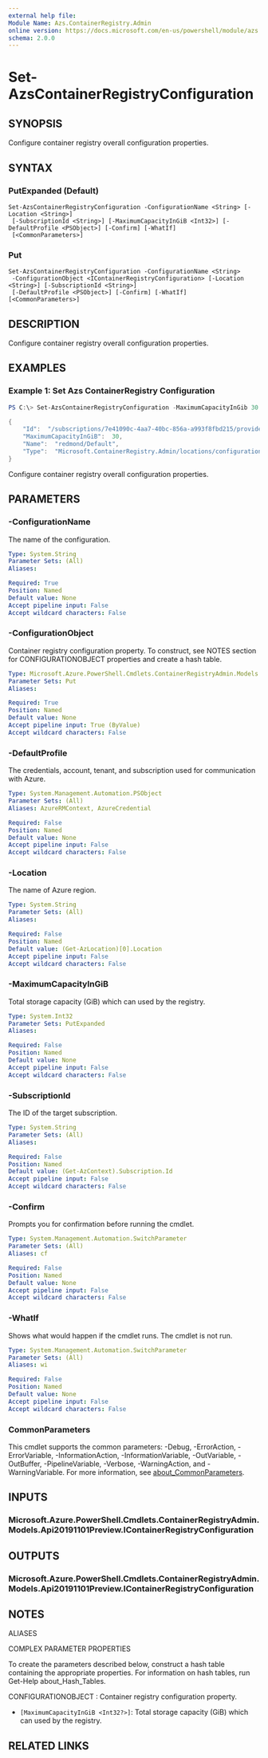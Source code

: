 ```yaml
---
external help file:
Module Name: Azs.ContainerRegistry.Admin
online version: https://docs.microsoft.com/en-us/powershell/module/azs.containerregistry.admin/set-azscontainerregistryconfiguration
schema: 2.0.0
---
```


# Set-AzsContainerRegistryConfiguration

## SYNOPSIS
Configure container registry overall configuration properties.

## SYNTAX

### PutExpanded (Default)
```
Set-AzsContainerRegistryConfiguration -ConfigurationName <String> [-Location <String>]
 [-SubscriptionId <String>] [-MaximumCapacityInGiB <Int32>] [-DefaultProfile <PSObject>] [-Confirm] [-WhatIf]
 [<CommonParameters>]
```

### Put
```
Set-AzsContainerRegistryConfiguration -ConfigurationName <String>
 -ConfigurationObject <IContainerRegistryConfiguration> [-Location <String>] [-SubscriptionId <String>]
 [-DefaultProfile <PSObject>] [-Confirm] [-WhatIf] [<CommonParameters>]
```

## DESCRIPTION
Configure container registry overall configuration properties.

## EXAMPLES

### Example 1: Set Azs ContainerRegistry Configuration
```powershell
PS C:\> Set-AzsContainerRegistryConfiguration -MaximumCapacityInGib 30 -ConfigurationName default

{
    "Id":  "/subscriptions/7e41090c-4aa7-40bc-856a-a993f8fbd215/providers/Microsoft.ContainerRegistry.Admin/locations/redmond/configurations/Default",
    "MaximumCapacityInGiB":  30,
    "Name":  "redmond/Default",
    "Type":  "Microsoft.ContainerRegistry.Admin/locations/configurations"
}
```

Configure container registry overall configuration properties.

## PARAMETERS

### -ConfigurationName
The name of the configuration.

```yaml
Type: System.String
Parameter Sets: (All)
Aliases:

Required: True
Position: Named
Default value: None
Accept pipeline input: False
Accept wildcard characters: False
```

### -ConfigurationObject
Container registry configuration property.
To construct, see NOTES section for CONFIGURATIONOBJECT properties and create a hash table.

```yaml
Type: Microsoft.Azure.PowerShell.Cmdlets.ContainerRegistryAdmin.Models.Api20191101Preview.IContainerRegistryConfiguration
Parameter Sets: Put
Aliases:

Required: True
Position: Named
Default value: None
Accept pipeline input: True (ByValue)
Accept wildcard characters: False
```

### -DefaultProfile
The credentials, account, tenant, and subscription used for communication with Azure.

```yaml
Type: System.Management.Automation.PSObject
Parameter Sets: (All)
Aliases: AzureRMContext, AzureCredential

Required: False
Position: Named
Default value: None
Accept pipeline input: False
Accept wildcard characters: False
```

### -Location
The name of Azure region.

```yaml
Type: System.String
Parameter Sets: (All)
Aliases:

Required: False
Position: Named
Default value: (Get-AzLocation)[0].Location
Accept pipeline input: False
Accept wildcard characters: False
```

### -MaximumCapacityInGiB
Total storage capacity (GiB) which can used by the registry.

```yaml
Type: System.Int32
Parameter Sets: PutExpanded
Aliases:

Required: False
Position: Named
Default value: None
Accept pipeline input: False
Accept wildcard characters: False
```

### -SubscriptionId
The ID of the target subscription.

```yaml
Type: System.String
Parameter Sets: (All)
Aliases:

Required: False
Position: Named
Default value: (Get-AzContext).Subscription.Id
Accept pipeline input: False
Accept wildcard characters: False
```

### -Confirm
Prompts you for confirmation before running the cmdlet.

```yaml
Type: System.Management.Automation.SwitchParameter
Parameter Sets: (All)
Aliases: cf

Required: False
Position: Named
Default value: None
Accept pipeline input: False
Accept wildcard characters: False
```

### -WhatIf
Shows what would happen if the cmdlet runs.
The cmdlet is not run.

```yaml
Type: System.Management.Automation.SwitchParameter
Parameter Sets: (All)
Aliases: wi

Required: False
Position: Named
Default value: None
Accept pipeline input: False
Accept wildcard characters: False
```

### CommonParameters
This cmdlet supports the common parameters: -Debug, -ErrorAction, -ErrorVariable, -InformationAction, -InformationVariable, -OutVariable, -OutBuffer, -PipelineVariable, -Verbose, -WarningAction, and -WarningVariable. For more information, see [about_CommonParameters](http://go.microsoft.com/fwlink/?LinkID=113216).

## INPUTS

### Microsoft.Azure.PowerShell.Cmdlets.ContainerRegistryAdmin.Models.Api20191101Preview.IContainerRegistryConfiguration

## OUTPUTS

### Microsoft.Azure.PowerShell.Cmdlets.ContainerRegistryAdmin.Models.Api20191101Preview.IContainerRegistryConfiguration

## NOTES

ALIASES

COMPLEX PARAMETER PROPERTIES

To create the parameters described below, construct a hash table containing the appropriate properties. For information on hash tables, run Get-Help about_Hash_Tables.


CONFIGURATIONOBJECT <IContainerRegistryConfiguration>: Container registry configuration property.
  - `[MaximumCapacityInGiB <Int32?>]`: Total storage capacity (GiB) which can used by the registry.

## RELATED LINKS

